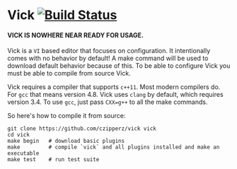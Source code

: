 # Vick [![Build Status](https://travis-ci.org/czipperz/vick.svg)](https://travis-ci.org/czipperz/vick)

#### VICK IS NOWHERE NEAR READY FOR USAGE.

Vick is a `VI` based editor that focuses on configuration.  It
intentionally comes with no behavior by default!  A make command will
be used to download default behavior because of this.  To be able to
configure Vick you must be able to compile from source Vick.

Vick requires a compiler that supports `c++11`.  Most modern compilers
do.  For `gcc` that means version 4.8.  Vick uses `clang` by default,
which requires version 3.4.  To use `gcc`, just pass `CXX=g++` to all
the make commands.

So here's how to compile it from source:

    git clone https://github.com/czipperz/vick vick
    cd vick
    make begin   # download basic plugins
    make         # compile `vick` and all plugins installed and make an executable
    make test    # run test suite
